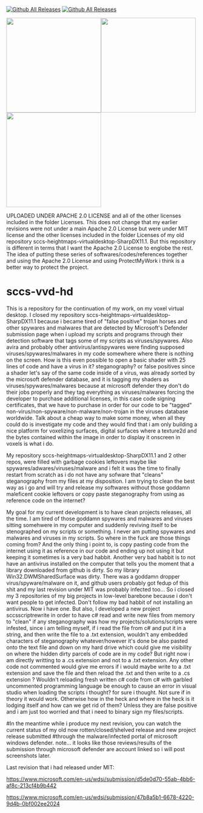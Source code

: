 [![Github All Releases](https://img.shields.io/github/downloads/ninekorn/sccs-vvd-hd/total.svg)]() 
[![Github All Releases](https://img.shields.io/github/license/ninekorn/sccs-vvd-hd)]()

<img WIDTH=250 src="https://github.com/ninekorn/gif-resources/blob/main/Capture%20d%E2%80%99%C3%A9cran%202023-04-23%20185017.jpg" border="0"><img WIDTH=250 src="https://github.com/ninekorn/gif-resources/blob/main/Capture%20d%E2%80%99%C3%A9cran%202023-04-23%20071034.jpg" border="0"><img WIDTH=250 src="https://github.com/ninekorn/gif-resources/blob/main/Capture%20d%E2%80%99%C3%A9cran%202023-04-23%20192918.jpg" border="0">

UPLOADED UNDER APACHE 2.0 LICENSE and all of the other licenses included in the folder Licenses. This does not change that my earlier revisions were not under a main Apache 2.0 License but were under MIT license and the other licenses included in the folder Licenses of my old repository sccs-heightmaps-virtualdesktop-SharpDX11.1. But this repository is different in terms that I want the Apache 2.0 License to englobe the rest. The idea of putting these series of softwares/codes/references together and using the Apache 2.0 License and using ProtectMyWork i think is a better way to protect the project.

# sccs-vvd-hd
This is a repository for the continuation of my work, on my voxel virtual desktop. I closed my repository sccs-heightmaps-virtualdesktop-SharpDX11.1 because i became tired of "false positive" trojan horses and other spywares and malwares that are detected by Microsoft's Defender submission page when i upload my scripts and programs through their detection software that tags some of my scripts as viruses/spywares. Also avira and probably other antivirus/antispywares were finding supposed viruses/spywares/malwares in my code somewhere where there is nothing on the screen. How is this even possible to open a basic shader with 25 lines of code and have a virus in it? steganography? or false positives since a shader let's say of the same code inside of a virus, was already sorted by the microsoft defender database, and it is tagging my shaders as viruses/spywares/malwares because at microsoft defender they don't do their jobs properly and they tag everything as viruses/malwares forcing the developer to purchase additional licenses, in this case code signing certificates, that we have to purchase in order for our code to be "tagged" non-virus/non-spyware/non-malware/non-trojan in the viruses database worldwide. Talk about a cheap way to make some money, when all they could do is investigate my code and they would find that i am only building a nice platform for voxelizing surfaces, digital surfaces where a texture2d and the bytes contained within the image in order to display it onscreen in voxels is what i do.

My repository sccs-heightmaps-virtualdesktop-SharpDX11.1 and 2 other repos, were filled with garbage cookies leftovers maybe like spywares/adwares/viruses/malware and i felt it was the time to finally restart from scratch as i do not have any sofware that "cleans" steganography from my files at my disposition. I am trying to clean the best way as i go and will try and release my softwares without those goddamn maleficent cookie leftovers or copy paste steganography from using as reference code on the internet? 

My goal for my current development is to have clean projects releases, all the time. I am tired of those goddamn spywares and malwares and viruses sitting somehwere in my computer and suddenly reviving itself to be stenographed on my scripts or something. I never am putting spywares and malwares and viruses in my scripts. So where in the fuck are those things coming from? And the only thing i point to, is copy pasting code from the internet using it as reference in our code and ending up not using it but keeping it sometimes is a very bad habbit. Another very bad habbit is to not have an antivirus installed on the computer that tells you the moment that a library downloaded from github is dirty. So my library Win32.DWMSharedSurface was dirty. There was a goddamn dropper virus/spyware/malware on it, and github users probably got fedup of this shit and my last revision under MIT was probably infected too... So i closed my 3 repositories of my big projects in low-level barebone because i don't want people to get infected. Don't follow my bad habbit of not installing an antivirus. Now i have one. But also, I developed a new project sccsscriptrewrite in order to have c# read and write new files from memory to "clean" if any steganography was how my projects/solutions/scripts were infested, since i am telling myself, if i read the file from c# and put it in a string, and then write the file to a .txt extension, wouldn't any embedded characters of steganography whatever/however it's done be also pasted onto the text file and down on my hard drive which could give me visibility on where the hidden dirty parcels of code are in my code? But right now i am directly writting to a .cs extension and not to a .txt extension. Any other code not commented would give me errors if i would maybe write to a .txt extension and save the file and then reload the .txt and then write to a .cs extension ? Wouldn't reloading fresh written c# code from c# with garbled uncommented programming language be enough to cause an error in visual studio when loading the scripts i thought? for sure i thought. Not sure if in theory it would work. Otherwise how in the heck and where in the heck is it lodging itself and how can we get rid of them? Unless they are false positive and i am just too worried and that i need to binary sign my files/scripts.

#In the meantime while i produce my next revision, you can watch the current status of my old now rotten/closed/shelved release and new project release submitted #through the malware/infected portal of microsoft windows defender. note... it looks like those reviews/results of the submission through microsoft defender are account linked so i will post screenshots later.

Last revision that i had released under MIT:

https://www.microsoft.com/en-us/wdsi/submission/d5de0d70-55ab-4bb6-af8c-213cf4b9b442

https://www.microsoft.com/en-us/wdsi/submission/47b8a5b1-6678-4220-9d4b-0bf002ee2024


